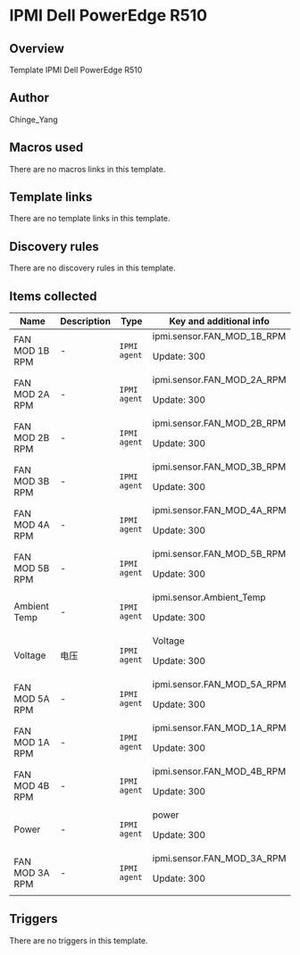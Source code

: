 # IPMI Dell PowerEdge R510

## Overview

Template IPMI Dell PowerEdge R510



## Author

Chinge_Yang

## Macros used

There are no macros links in this template.

## Template links

There are no template links in this template.

## Discovery rules

There are no discovery rules in this template.

## Items collected

|Name|Description|Type|Key and additional info|
|----|-----------|----|----|
|FAN MOD 1B RPM|<p>-</p>|`IPMI agent`|ipmi.sensor.FAN_MOD_1B_RPM<p>Update: 300</p>|
|FAN MOD 2A RPM|<p>-</p>|`IPMI agent`|ipmi.sensor.FAN_MOD_2A_RPM<p>Update: 300</p>|
|FAN MOD 2B RPM|<p>-</p>|`IPMI agent`|ipmi.sensor.FAN_MOD_2B_RPM<p>Update: 300</p>|
|FAN MOD 3B RPM|<p>-</p>|`IPMI agent`|ipmi.sensor.FAN_MOD_3B_RPM<p>Update: 300</p>|
|FAN MOD 4A RPM|<p>-</p>|`IPMI agent`|ipmi.sensor.FAN_MOD_4A_RPM<p>Update: 300</p>|
|FAN MOD 5B RPM|<p>-</p>|`IPMI agent`|ipmi.sensor.FAN_MOD_5B_RPM<p>Update: 300</p>|
|Ambient Temp|<p>-</p>|`IPMI agent`|ipmi.sensor.Ambient_Temp<p>Update: 300</p>|
|Voltage|<p>电压</p>|`IPMI agent`|Voltage<p>Update: 300</p>|
|FAN MOD 5A RPM|<p>-</p>|`IPMI agent`|ipmi.sensor.FAN_MOD_5A_RPM<p>Update: 300</p>|
|FAN MOD 1A RPM|<p>-</p>|`IPMI agent`|ipmi.sensor.FAN_MOD_1A_RPM<p>Update: 300</p>|
|FAN MOD 4B RPM|<p>-</p>|`IPMI agent`|ipmi.sensor.FAN_MOD_4B_RPM<p>Update: 300</p>|
|Power|<p>-</p>|`IPMI agent`|power<p>Update: 300</p>|
|FAN MOD 3A RPM|<p>-</p>|`IPMI agent`|ipmi.sensor.FAN_MOD_3A_RPM<p>Update: 300</p>|
## Triggers

There are no triggers in this template.

